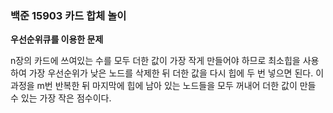 ### 백준 15903 카드 합체 놀이

**우선순위큐를 이용한 문제**

n장의 카드에 쓰여있는 수를 모두 더한 값이 가장 작게 만들어야 하므로 최소힙을 사용하여 가장 우선순위가 낮은 노드를 삭제한 뒤 더한 값을 다시 힙에 두 번 넣으면 된다. 이 과정을 m번 반복한 뒤 마지막에 힙에 남아 있는 노드들을 모두 꺼내어 더한 값이 만들 수 있는 가장 작은 점수이다.


